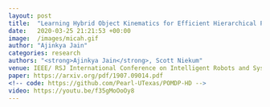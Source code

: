 ```yaml
---
layout: post
title:  "Learning Hybrid Object Kinematics for Efficient Hierarchical Planning Under Uncertainty"
date:   2020-03-25 21:21:53 +00:00
image:  /images/micah.gif
author: "Ajinkya Jain"
categories: research
authors: "<strong>Ajinkya Jain</strong>, Scott Niekum"
venue: IEEE/ RSJ International Conference on Intelligent Robots and Systems (IROS)
paper: https://arxiv.org/pdf/1907.09014.pdf
<!-- code: https://github.com/Pearl-UTexas/POMDP-HD -->
video: https://youtu.be/f35gMoOoOy8 
---
```

